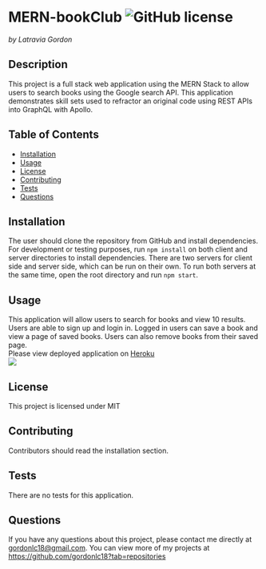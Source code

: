 # MERN-bookClub ![GitHub license](https://img.shields.io/badge/license-MIT-blue.svg)

_by Latravia Gordon_</br>

## Description

This project is a full stack web application using the MERN Stack to allow users to search books using the Google search API. This application demonstrates skill sets used to refractor an original code using REST APIs into GraphQL with Apollo.

## Table of Contents

- [Installation](#installation)
- [Usage](#usage)
- [License](#license)
- [Contributing](#contributing)
- [Tests](#tests)
- [Questions](#questions)

## Installation

The user should clone the repository from GitHub and install dependencies. For development or testing purposes, run `npm install` on both client and server directories to install dependencies. There are two servers for client side and server side, which can be run on their own. To run both servers at the same time, open the root directory and run `npm start`.

## Usage

This application will allow users to search for books and view 10 results. Users are able to sign up and login in. Logged in users can save a book and view a page of saved books. Users can also remove books from their saved page.<br>
Please view deployed application on [Heroku](https://lit-everglades-64457.herokuapp.com//)<br>
<img src='./assets/images/mernBookstore.gif'>

## License

This project is licensed under MIT

## Contributing

Contributors should read the installation section.

## Tests

There are no tests for this application.

## Questions

If you have any questions about this project, please contact me directly at gordonlc18@gmail.com. You can view more of my projects at https://github.com/gordonlc18?tab=repositories
